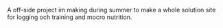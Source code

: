 A off-side project im making during summer to make a whole solution site for logging och training and mocro nutrition.
